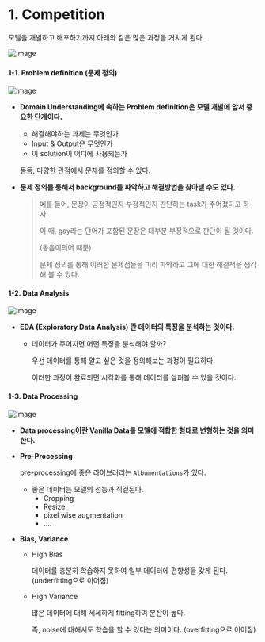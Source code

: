 # 1. Competition

모델을 개발하고 배포하기까지 아래와 같은 많은 과정을 거치게 된다. 

![image](https://user-images.githubusercontent.com/71866756/154961006-e3d32067-9d7e-4896-88cd-4956dafad13b.png)

#### 1-1. Problem definition (문제 정의)

![image](https://user-images.githubusercontent.com/71866756/154961024-d75d3e85-3dd6-4f56-9e8b-b33062430ac0.png)

- **Domain Understanding에 속하는 Problem definition은 모델 개발에 앞서 중요한 단계이다.** 

  - 해결해야하는 과제는 무엇인가
  - Input & Output은 무엇인가
  - 이 solution이 어디에 사용되는가

  등등, 다양한 관점에서 문제를 정의할 수 있다. 

- **문제 정의를 통해서 background를 파악하고 해결방법을 찾아낼 수도 있다.** 

  > 예를 들어, 문장이 긍정적인지 부정적인지 판단하는 task가 주어졌다고 하자. 
  >
  > 이 때, gay라는 단어가 포함된 문장은 대부분 부정적으로 판단이 될 것이다. 
  >
  > (동음이의어 때문)
  >
  > 문제 정의를 통해 이러한 문제점들을 미리 파악하고 그에 대한 해결책을 생각해 볼 수 있다. 



#### 1-2. Data Analysis

![image](https://user-images.githubusercontent.com/71866756/154961061-1a830877-f367-43f4-aa27-da6876e86c17.png)

- **EDA (Exploratory Data Analysis) 란 데이터의 특징을 분석하는 것이다.** 

  - 데이터가 주어지면 어떤 특징을 분석해야 할까?

    우선 데이터를 통해 알고 싶은 것을 정의해보는 과정이 필요하다. 

    이러한 과정이 완료되면 시각화를 통해 데이터를 살펴볼 수 있을 것이다. 



#### 1-3. Data Processing

![image](https://user-images.githubusercontent.com/71866756/154961088-0b5a79a2-6b48-4303-bf87-cb138637ea7f.png)

- **Data processing이란 Vanilla Data를 모델에 적합한 형태로 변형하는 것을 의미한다.** 

- **Pre-Processing**

  pre-processing에 좋은 라이브러리는 `Albumentations`가 있다. 

  - 좋은 데이터는 모델의 성능과 직결된다. 
    - Cropping
    - Resize
    - pixel wise augmentation
    - ....

- **Bias, Variance**

  - High Bias

    데이터를 충분히 학습하지 못하여 일부 데이터에 편향성을 갖게 된다. (underfitting으로 이어짐)

  - High Variance

    많은 데이터에 대해 세세하게 fitting하여 분산이 높다. 

    즉, noise에 대해서도 학습을 할 수 있다는 의미이다. (overfitting으로 이어짐)

